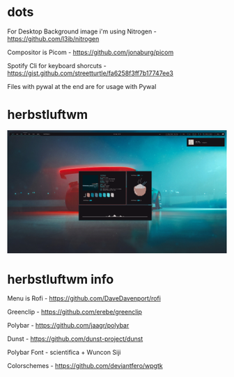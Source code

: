 # dots

For Desktop Background image i'm using Nitrogen - https://github.com/l3ib/nitrogen

Compositor is Picom - https://github.com/jonaburg/picom

Spotify Cli for keyboard shorcuts - https://gist.github.com/streetturtle/fa6258f3ff7b17747ee3

Files with pywal at the end are for usage with Pywal

# herbstluftwm

<img src='screenshots/hern.png'>

# herbstluftwm info

Menu is Rofi - https://github.com/DaveDavenport/rofi

Greenclip - https://github.com/erebe/greenclip

Polybar - https://github.com/jaagr/polybar

Dunst - https://github.com/dunst-project/dunst

Polybar Font - scientifica + Wuncon Siji

Colorschemes - https://github.com/deviantfero/wpgtk
